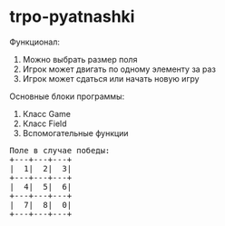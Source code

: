 # trpo-pyatnashki

Функционал:

1) Можно выбрать размер поля
2) Игрок может двигать по одному элементу за раз
3) Игрок может сдаться или начать новую игру

Основные блоки программы:

1) Класс Game
2) Класс Field
3) Вспомогательные функции

<pre>
Поле в случае победы:
+---+---+---+
|  1|  2|  3|
+---+---+---+
|  4|  5|  6|
+---+---+---+
|  7|  8|  0|
+---+---+---+
</pre>
